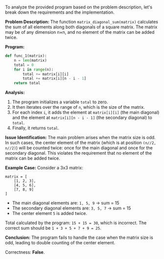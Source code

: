 To analyze the provided program based on the problem description, let's break down the requirements and the implementation.

**Problem Description:** The function `matrix_diagonal_sum(matrix)` calculates the sum of all elements along both diagonals of a square matrix. The matrix may be of any dimension n×n, and no element of the matrix can be added twice.

**Program:**
```python
def func_1(matrix):
    n = len(matrix)
    total = 0
    for i in range(n):
        total += matrix[i][i]
        total += matrix[i][n - i - 1]
    return total
```

**Analysis:**
1. The program initializes a variable `total` to zero.
2. It then iterates over the range of `n`, which is the size of the matrix.
3. For each index `i`, it adds the element at `matrix[i][i]` (the main diagonal) and the element at `matrix[i][n - i - 1]` (the secondary diagonal) to `total`.
4. Finally, it returns `total`.

**Issue Identification:**
The main problem arises when the matrix size is odd. In such cases, the center element of the matrix (which is at position `(n//2, n//2)`) will be counted twice: once for the main diagonal and once for the secondary diagonal. This violates the requirement that no element of the matrix can be added twice.

**Example Case:**
Consider a 3x3 matrix:
```
matrix = [
    [1, 2, 3],
    [4, 5, 6],
    [7, 8, 9]
]
```
- The main diagonal elements are: `1, 5, 9` → sum = 15
- The secondary diagonal elements are: `3, 5, 7` → sum = 15
- The center element `5` is added twice.

Total calculated by the program: `15 + 15 = 30`, which is incorrect. The correct sum should be `1 + 3 + 5 + 7 + 9 = 25`.

**Conclusion:**
The program fails to handle the case when the matrix size is odd, leading to double counting of the center element.

Correctness: **False**.